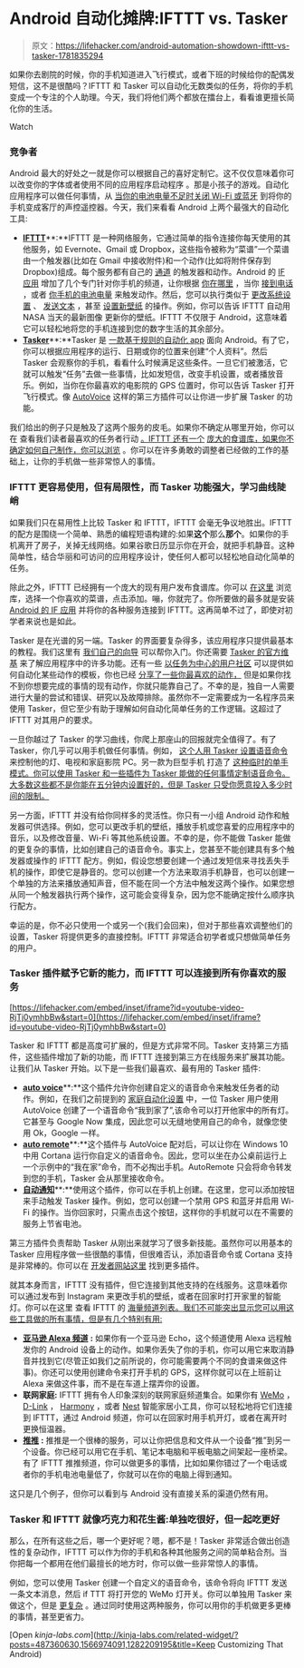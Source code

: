 # Android 自动化摊牌:IFTTT vs. Tasker

> 原文：<https://lifehacker.com/android-automation-showdown-ifttt-vs-tasker-1781835294>

如果你去剧院的时候，你的手机知道进入飞行模式，或者下班的时候给你的配偶发短信，这不是很酷吗？IFTTT 和 Tasker 可以自动化无数类似的任务，将你的手机变成一个专注的个人助理。今天，我们将他们两个都放在擂台上，看看谁更擅长简化你的生活。

Watch

### **竞争者**

Android 最大的好处之一就是你可以根据自己的喜好定制它。这不仅仅意味着你可以改变你的字体或者使用不同的应用程序启动程序 。那是小孩子的游戏。自动化应用程序可以做任何事情，从 [当你的电池电量不足时关闭 Wi-Fi 或蓝牙](http://lifehacker.com/if-formerly-ifttt-for-android-gets-battery-monitoring-1713911832) 到将你的手机变成客厅的声控遥控器。今天，我们来看看 Android 上两个最强大的自动化工具:

*   [**IFTTT**](http://ifttt.com/)**:**IFTTT 是一种网络服务，它通过简单的指令连接你每天使用的其他服务，如 Evernote、Gmail 或 Dropbox，这些指令被称为“菜谱”一个菜谱由一个触发器(比如在 Gmail 中接收附件)和一个动作(比如将附件保存到 Dropbox)组成。每个服务都有自己的 [通道](https://ifttt.com/channels) 的触发器和动作。Android 的 [IF 应用](https://play.google.com/store/apps/details?id=com.ifttt.ifttt) 增加了几个专门针对你手机的频道，让你根据 [你在哪里](https://ifttt.com/android_location) ，当你 [接到电话](https://ifttt.com/android_phone) ，或者 [你手机的电池电量](https://ifttt.com/android_battery) 来触发动作。然后，您可以执行类似于 [更改系统设置](https://ifttt.com/android_device) 、 [发送文本](https://ifttt.com/android_messages) ，甚至 [设置新壁纸](https://ifttt.com/android_device) 的操作。例如，你可以告诉 IFTTT 自动用 NASA 当天的最新图像 更新你的壁纸。IFTTT 不仅限于 Android，这意味着它可以轻松地将您的手机连接到您的数字生活的其余部分。
*   [**Tasker**](https://play.google.com/store/apps/details?id=net.dinglisch.android.taskerm)**:**Tasker 是 [一款基于规则的自动化 app](https://lifehacker.com/how-to-turn-your-android-phone-into-a-fully-automated-s-5599116) 面向 Android。有了它，你可以根据应用程序的运行、日期或你的位置来创建“个人资料”。然后 Tasker 会观察你的手机，看看什么时候满足这些条件。一旦它们被激活，它就可以触发“任务”去做一些事情，比如发短信，改变手机设置，或者播放音乐。例如，当你在你最喜欢的电影院的 GPS 位置时，你可以告诉 Tasker 打开飞行模式。像 [AutoVoice](https://play.google.com/store/apps/details?id=com.joaomgcd.autovoice) 这样的第三方插件可以让你进一步扩展 Tasker 的功能。

我们给出的例子只是触及了这两个服务的皮毛。如果你不确定从哪里开始，你可以在 查看我们读者最喜欢的任务者行动 [。IFTTT 还有一个](http://lifehacker.com/show-us-your-best-tasker-actions-487360630) [庞大的食谱库，如果你不确定如何自己制作，你可以浏览](https://ifttt.com/recipes) 。你可以在许多勇敢的调整者已经做的工作的基础上，让你的手机做一些非常惊人的事情。

### IFTTT 更容易使用，但有局限性，而 Tasker 功能强大，学习曲线陡峭

如果我们只在易用性上比较 Tasker 和 IFTTT，IFTTT 会毫无争议地胜出。IFTTT 的配方是围绕一个简单、熟悉的编程短语构建的:如果**这个**那么**那个**。如果你的手机离开了房子，关掉无线网络。如果谷歌日历显示你在开会，就把手机静音。这种简单性，结合华丽和可访问的应用程序设计，使任何人都可以轻松地自动化简单的任务。

除此之外，IFTTT 已经拥有一个庞大的现有用户发布食谱库。你可以 [在这里](https://ifttt.com/recipes) 浏览库，选择一个你喜欢的菜谱，点击添加。嘣，你就完了。你所要做的最多就是安装[Android 的 IF 应用](https://play.google.com/store/apps/details?id=com.ifttt.ifttt) 并将你的各种服务连接到 IFTTT。这再简单不过了，即使对初学者来说也是如此。

Tasker 是在光谱的另一端。Tasker 的界面要复杂得多，该应用程序只提供最基本的教程。我们这里有 [我们自己的向导](https://lifehacker.com/unleash-the-power-of-android-with-these-automated-apps-5930652) 可以帮你入门。你还需要 [Tasker 的官方维基](http://tasker.wikidot.com/profile-index) 来了解应用程序中的许多功能。还有一些 [以任务为中心的用户社区](https://plus.google.com/communities/110787685049943933094) 可以提供如何自动化某些动作的模板，你也已经 [分享了一些你最喜欢的动作，](http://lifehacker.com/show-us-your-best-tasker-actions-487360630) 但是如果你找不到你想要完成的事情的现有动作，你就只能靠自己了。不幸的是，独自一人需要进行大量的尝试和错误、研究以及故障排除。虽然你不一定需要成为一名程序员来使用 Tasker，但它至少有助于理解如何自动化简单任务的工作逻辑。这超过了 IFTTT 对其用户的要求。

一旦你越过了 Tasker 的学习曲线，你爬上那座山的回报就完全值得了。有了 Tasker，你几乎可以用手机做任何事情。例如， [这个人用 Tasker 设置语音命令](http://lifehacker.com/automate-your-home-via-voice-commands-with-tasker-and-v-493876426#_ga=1.22359294.431406394.1415821409) 来控制他的灯、电视和家庭影院 PC。另一款为巨型手机 打造了 [这种临时的单手模式。你可以使用 Tasker 和一些插件为 Tasker 能做的任何事情定制语音命令。大多数这些都不是你能在五分钟内设置好的，但是 Tasker 只受你愿意投入多少时间的限制。](http://lifehacker.com/use-a-makeshift-one-handed-mode-to-make-your-giant-phon-1737999019#_ga=1.22359294.431406394.1415821409)

另一方面，IFTTT 并没有给你同样多的灵活性。你只有一小组 Android 动作和触发器可供选择。例如，您可以更改手机的壁纸，播放手机或您喜爱的应用程序中的音乐，以及修改音量、Wi-Fi 等其他系统设置。不幸的是，你不能做 Tasker 能做的更复杂的事情，比如创建自己的语音命令。事实上，您甚至不能创建具有多个触发器或操作的 IFTTT 配方。例如，假设您想要创建一个通过发短信来寻找丢失手机的操作，即使它是静音的。您可以创建一个方法来取消手机静音，也可以创建一个单独的方法来播放通知声音，但不能在同一个方法中触发这两个操作。如果您想从同一个触发器执行两个操作，这可能会变得复杂，因为您不能确定按什么顺序执行配方。

幸运的是，你不必只使用一个或另一个(我们会回来)，但对于那些喜欢调整他们的设置，Tasker 将提供更多的直接控制。IFTTT 非常适合初学者或只想做简单任务的用户。

### Tasker 插件赋予它新的能力，而 IFTTT 可以连接到所有你喜欢的服务

 [https://lifehacker.com/embed/inset/iframe?id=youtube-video-RjTj0ymhbBw&start=0](https://lifehacker.com/embed/inset/iframe?id=youtube-video-RjTj0ymhbBw&start=0) 

Tasker 和 IFTTT 都是高度可扩展的，但是方式非常不同。Tasker 支持第三方插件，这些插件增加了新的功能，而 IFTTT 连接到第三方在线服务来扩展其功能。让我们从 Tasker 开始。以下是一些我们最喜欢、最有用的 Tasker 插件:

*   [**auto voice**](http://lifehacker.com/autovoice-now-lets-you-create-custom-google-now-command-1607156863)**:**这个插件允许你创建自定义的语音命令来触发任务者的动作。例如，在我们之前提到的 [家庭自动化设置](http://lifehacker.com/automate-your-home-via-voice-commands-with-tasker-and-v-493876426#_ga=1.96492378.431406394.1415821409) 中，一位 Tasker 用户使用 AutoVoice 创建了一个语音命令“我到家了”,该命令可以打开他家中的所有灯。它甚至与 Google Now 集成，因此您可以无缝地使用自己的命令，就像您使用 Ok，Google 一样。
*   [**auto remote**](http://lifehacker.com/autoremote-lets-you-control-your-android-from-cortana-i-1721954052)**:**这个插件与 AutoVoice 配对后，可以让你在 Windows 10 中用 Cortana 运行你自定义的语音命令。因此，您可以坐在办公桌前运行上一个示例中的“我在家”命令，而不必掏出手机。AutoRemote 只会将命令转发到您的手机，Tasker 会从那里接收命令。
*   [**自动通知**](http://lifehacker.com/autonotification-uses-tasker-to-create-custom-notificat-1750883309)**:**使用这个插件，你可以在手机上创建。在这里，您可以添加按钮来手动触发 Tasker 操作。例如，您可以创建一个禁用 GPS 和蓝牙并启用 Wi-Fi 的操作。当你回家时，只需点击这个按钮，这样你的手机就可以在不需要的服务上节省电池。

第三方插件负责帮助 Tasker 从刚出来就学习了很多新技能。虽然你可以用基本的 Tasker 应用程序做一些很酷的事情，但很难否认，添加语音命令或 Cortana 支持是非常棒的。你可以在 [开发者网站这里](http://joaoapps.com/) 找到更多插件。

就其本身而言，IFTTT 没有插件，但它连接到其他支持的在线服务。这意味着你可以通过发布到 Instagram 来更改手机的壁纸，或者在回家时打开家里的智能灯。你可以在这里 查看 IFTTT 的 [海量频道列表。我们不可能突出显示您可以用这些工具做的所有事情，但是有几个特别有用:](https://ifttt.com/channels)

*   [**亚马逊 Alexa 频道**](https://ifttt.com/amazon_alexa) **:** 如果你有一个亚马逊 Echo，这个频道使用 Alexa 远程触发你的 Android 设备上的动作。如果你丢失了你的手机，你可以用它来取消静音并找到它(尽管正如我们之前所说的，你可能需要两个不同的食谱来做这件事)。你还可以使用创建命令来打开手机的 GPS，这样你就可以在上班前让 Alexa 来做这件事，而不是在车道上摆弄你的设置。
*   **联网家庭:** IFTTT 拥有令人印象深刻的联网家庭频道集合。如果你有 [WeMo](https://ifttt.com/wemo_insight_switch) ， [D-Link](https://ifttt.com/dlink_smart_plug) ， [Harmony](https://ifttt.com/harmony) ，或者 [Nest](https://ifttt.com/nest_thermostat) 智能家居小工具，你可以轻松地将它们连接到 IFTTT，通过 Android 频道，你可以在回家时用手机开灯，或者在离开时更换恒温器。
*   [**推推**](https://ifttt.com/pushbullet) **:** 推推是一个很棒的服务，可以让你把信息和文件从一个设备“推”到另一个设备。你已经可以用它在手机、笔记本电脑和平板电脑之间架起一座桥梁。有了 IFTTT 推推频道，你可以做更多的事情，比如如果你错过了一个电话或者你的手机电池电量低了，你就可以在你的电脑上得到通知。

这只是几个例子，但你可以看到与 Android 没有直接关系的渠道仍然有用。

### Tasker 和 IFTTT 就像巧克力和花生酱:单独吃很好，但一起吃更好

那么，在所有这些之后，哪一个更好呢？嗯，都不是！Tasker 非常适合做出创造性的复杂动作，IFTTT 可以作为你的手机和各种其他服务之间的简单粘合剂。当你把每一个都用在他们最擅长的地方时，你可以做一些非常惊人的事情。

例如，您可以使用 Tasker 创建一个自定义的语音命令，该命令将向 IFTTT 发送一条文本消息，然后 if TTT 将打开您的 WeMo 灯开关。你可以单独用 Tasker 来做这个，但是 [更复杂](https://www.reddit.com/r/homeautomation/comments/2r6gq7/trigger_wemo_switch_from_tasker/) 。通过同时使用这两种服务，你可以用你的手机做更多更棒的事情，甚至更省力。

[Open *kinja-labs.com*](http://kinja-labs.com/related-widget/?posts=487360630,1566974091,1282209195&title=Keep Customizing That Android)